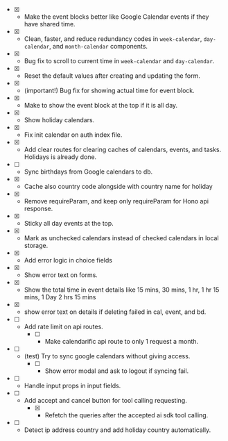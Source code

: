 - [x] - Make the event blocks better like Google Calendar events if they have shared time.
- [x] - Clean, faster, and reduce redundancy codes in `week-calendar`, `day-calendar`, and `month-calendar` components.
- [x] - Bug fix to scroll to current time in `week-calendar` and `day-calendar`.
- [x] - Reset the default values after creating and updating the form.
- [x] - (important!) Bug fix for showing actual time for event block.
- [x] - Make to show the event block at the top if it is all day.
- [x] - Show holiday calendars.
- [x] - Fix init calendar on auth index file.
- [x] - Add clear routes for clearing caches of calendars, events, and tasks. Holidays is already done.
- [ ] - Sync birthdays from Google calendars to db.
- [x] - Cache also country code alongside with country name for holiday
- [x] - Remove requireParam, and keep only requireParam for Hono api response.
- [x] - Sticky all day events at the top.
- [x] - Mark as unchecked calendars instead of checked calendars in local storage.
- [x] - Add error logic in choice fields
- [x] - Show error text on forms.
- [x] - Show the total time in event details like 15 mins, 30 mins, 1 hr, 1 hr 15 mins, 1 Day 2 hrs 15 mins
- [x] - show error text on details if deleting failed in cal, event, and bd.
- [ ] - Add rate limit on api routes.
    - [ ] - Make calendarific api route to only 1 request a month.
- [ ] - (test) Try to sync google calendars without giving access.
    - [ ] - Show error modal and ask to logout if syncing fail.
- [ ] - Handle input props in input fields.
- [ ] - Add accept and cancel button for tool calling requesting.
    - [x] - Refetch the queries after the accepted ai sdk tool calling.
- [ ] - Detect ip address country and add holiday country automatically.

